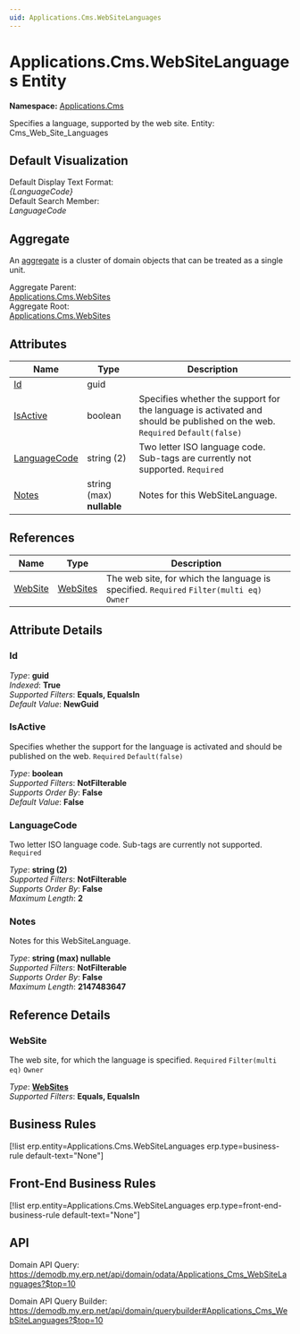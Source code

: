 ```yaml
---
uid: Applications.Cms.WebSiteLanguages
---
```

# Applications.Cms.WebSiteLanguages Entity

**Namespace:** [Applications.Cms](Applications.Cms.md)  

Specifies a language, supported by the web site. Entity: Cms_Web_Site_Languages

## Default Visualization
Default Display Text Format:  
_{LanguageCode}_  
Default Search Member:  
_LanguageCode_  

## Aggregate
An [aggregate](https://docs.erp.net/tech/advanced/concepts/aggregates.html) is a cluster of domain objects that can be treated as a single unit.  

Aggregate Parent:  
[Applications.Cms.WebSites](Applications.Cms.WebSites.md)  
Aggregate Root:  
[Applications.Cms.WebSites](Applications.Cms.WebSites.md)  

## Attributes

| Name | Type | Description |
| ---- | ---- | --- |
| [Id](Applications.Cms.WebSiteLanguages.md#id) | guid |  
| [IsActive](Applications.Cms.WebSiteLanguages.md#isactive) | boolean | Specifies whether the support for the language is activated and should be published on the web. `Required` `Default(false)` 
| [LanguageCode](Applications.Cms.WebSiteLanguages.md#languagecode) | string (2) | Two letter ISO language code. Sub-tags are currently not supported. `Required` 
| [Notes](Applications.Cms.WebSiteLanguages.md#notes) | string (max) __nullable__ | Notes for this WebSiteLanguage. 

## References

| Name | Type | Description |
| ---- | ---- | --- |
| [WebSite](Applications.Cms.WebSiteLanguages.md#website) | [WebSites](Applications.Cms.WebSites.md) | The web site, for which the language is specified. `Required` `Filter(multi eq)` `Owner` |


## Attribute Details

### Id

_Type_: **guid**  
_Indexed_: **True**  
_Supported Filters_: **Equals, EqualsIn**  
_Default Value_: **NewGuid**  

### IsActive

Specifies whether the support for the language is activated and should be published on the web. `Required` `Default(false)`

_Type_: **boolean**  
_Supported Filters_: **NotFilterable**  
_Supports Order By_: **False**  
_Default Value_: **False**  

### LanguageCode

Two letter ISO language code. Sub-tags are currently not supported. `Required`

_Type_: **string (2)**  
_Supported Filters_: **NotFilterable**  
_Supports Order By_: **False**  
_Maximum Length_: **2**  

### Notes

Notes for this WebSiteLanguage.

_Type_: **string (max) __nullable__**  
_Supported Filters_: **NotFilterable**  
_Supports Order By_: **False**  
_Maximum Length_: **2147483647**  


## Reference Details

### WebSite

The web site, for which the language is specified. `Required` `Filter(multi eq)` `Owner`

_Type_: **[WebSites](Applications.Cms.WebSites.md)**  
_Supported Filters_: **Equals, EqualsIn**  



## Business Rules

[!list erp.entity=Applications.Cms.WebSiteLanguages erp.type=business-rule default-text="None"]

## Front-End Business Rules

[!list erp.entity=Applications.Cms.WebSiteLanguages erp.type=front-end-business-rule default-text="None"]

## API

Domain API Query:
<https://demodb.my.erp.net/api/domain/odata/Applications_Cms_WebSiteLanguages?$top=10>

Domain API Query Builder:
<https://demodb.my.erp.net/api/domain/querybuilder#Applications_Cms_WebSiteLanguages?$top=10>

